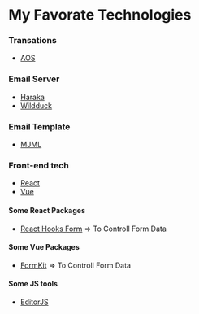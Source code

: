 # My Favorate Technologies

### Transations
- [AOS](https://michalsnik.github.io/aos/)

### Email Server
- [Haraka](https://haraka.github.io/)
- [Wildduck](https://wildduck.email/)

### Email Template
- [MJML](mjml.io)


### Front-end tech
- [React](https://reactjs.org/)
- [Vue](https://vuejs.org/)

#### Some React Packages
- [React Hooks Form](https://react-hook-form.com) => To Controll Form Data


#### Some Vue Packages
- [FormKit](https://formkit.com/) => To Controll Form Data

#### Some JS tools
- [EditorJS](https://editorjs.io/)

